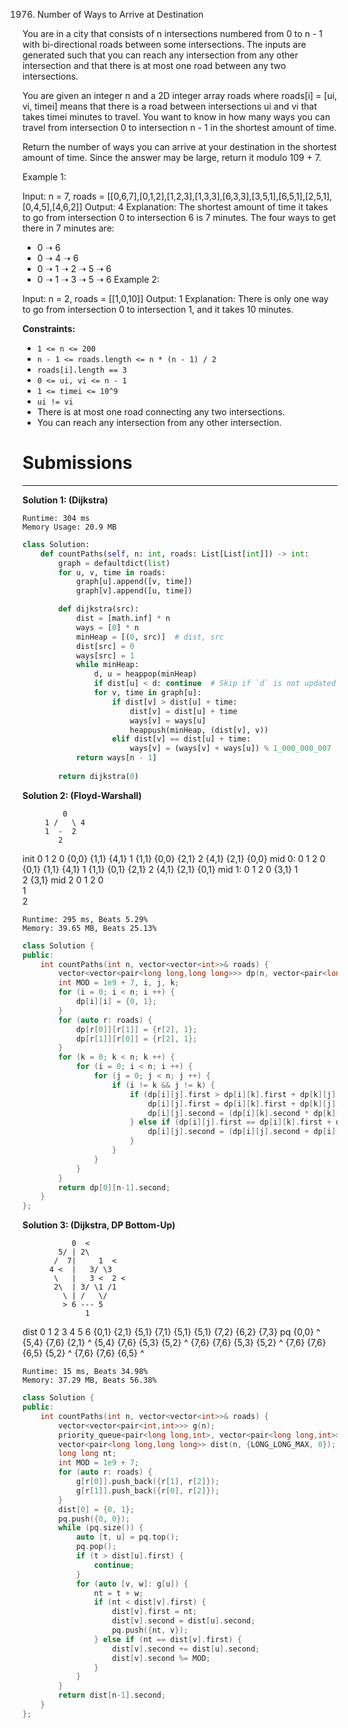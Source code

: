 1976. Number of Ways to Arrive at Destination

You are in a city that consists of n intersections numbered from 0 to n - 1 with bi-directional roads between some intersections. The inputs are generated such that you can reach any intersection from any other intersection and that there is at most one road between any two intersections.

You are given an integer n and a 2D integer array roads where roads[i] = [ui, vi, timei] means that there is a road between intersections ui and vi that takes timei minutes to travel. You want to know in how many ways you can travel from intersection 0 to intersection n - 1 in the shortest amount of time.

Return the number of ways you can arrive at your destination in the shortest amount of time. Since the answer may be large, return it modulo 109 + 7.

 

Example 1:


Input: n = 7, roads = [[0,6,7],[0,1,2],[1,2,3],[1,3,3],[6,3,3],[3,5,1],[6,5,1],[2,5,1],[0,4,5],[4,6,2]]
Output: 4
Explanation: The shortest amount of time it takes to go from intersection 0 to intersection 6 is 7 minutes.
The four ways to get there in 7 minutes are:
- 0 ➝ 6
- 0 ➝ 4 ➝ 6
- 0 ➝ 1 ➝ 2 ➝ 5 ➝ 6
- 0 ➝ 1 ➝ 3 ➝ 5 ➝ 6
Example 2:

Input: n = 2, roads = [[1,0,10]]
Output: 1
Explanation: There is only one way to go from intersection 0 to intersection 1, and it takes 10 minutes.
 

**Constraints:**

* `1 <= n <= 200`
* `n - 1 <= roads.length <= n * (n - 1) / 2`
* `roads[i].length == 3`
* `0 <= ui, vi <= n - 1`
* `1 <= timei <= 10^9`
* `ui != vi`
* There is at most one road connecting any two intersections.
* You can reach any intersection from any other intersection.

# Submissions
---
**Solution 1: (Dijkstra)**
```
Runtime: 304 ms
Memory Usage: 20.9 MB
```
```python
class Solution:
    def countPaths(self, n: int, roads: List[List[int]]) -> int:
        graph = defaultdict(list)
        for u, v, time in roads:
            graph[u].append([v, time])
            graph[v].append([u, time])

        def dijkstra(src):
            dist = [math.inf] * n
            ways = [0] * n
            minHeap = [(0, src)]  # dist, src
            dist[src] = 0
            ways[src] = 1
            while minHeap:
                d, u = heappop(minHeap)
                if dist[u] < d: continue  # Skip if `d` is not updated to latest version!
                for v, time in graph[u]:
                    if dist[v] > dist[u] + time:
                        dist[v] = dist[u] + time
                        ways[v] = ways[u]
                        heappush(minHeap, (dist[v], v))
                    elif dist[v] == dist[u] + time:
                        ways[v] = (ways[v] + ways[u]) % 1_000_000_007
            return ways[n - 1]
        
        return dijkstra(0)
```

**Solution 2: (Floyd-Warshall)**

             0
         1 /   \ 4
         1  -  2
            2
init
          0    1     2
    0  {0,0} {1,1} {4,1}
    1  {1,1} {0,0} {2,1}
    2  {4,1} {2,1} {0,0}
mid 0:
          0    1     2
    0  {0,1} {1,1} {4,1}
    1  {1,1} {0,1} {2,1}
    2  {4,1} {2,1} {0,1}
mid 1:
          0    1     2
    0               {3,1}
    1  
    2  {3,1} 
mid 2
          0    1     2
    0               
    1  
    2  

```
Runtime: 295 ms, Beats 5.29%
Memory: 39.65 MB, Beats 25.13%
```
```c++
class Solution {
public:
    int countPaths(int n, vector<vector<int>>& roads) {
        vector<vector<pair<long long,long long>>> dp(n, vector<pair<long long, long long>>(n, {1e12, 0}));
        int MOD = 1e9 + 7, i, j, k;
        for (i = 0; i < n; i ++) {
            dp[i][i] = {0, 1};
        }
        for (auto r: roads) {
            dp[r[0]][r[1]] = {r[2], 1};
            dp[r[1]][r[0]] = {r[2], 1};
        }
        for (k = 0; k < n; k ++) {
            for (i = 0; i < n; i ++) {
                for (j = 0; j < n; j ++) {
                    if (i != k && j != k) {
                        if (dp[i][j].first > dp[i][k].first + dp[k][j].first) {
                            dp[i][j].first = dp[i][k].first + dp[k][j].first;
                            dp[i][j].second = (dp[i][k].second * dp[k][j].second) % MOD;
                        } else if (dp[i][j].first == dp[i][k].first + dp[k][j].first) {
                            dp[i][j].second = (dp[i][j].second + dp[i][k].second * dp[k][j].second) % MOD;
                        }
                    }
                }
            }
        }
        return dp[0][n-1].second;
    }
};
```

**Solution 3: (Dijkstra, DP Bottom-Up)**

               0  <
            5/ | 2\
           /  7|     1  <
          4 <  |   3/ \3
           \   |   3 <  2 <
           2\  | 3/ \1 /1
             \ | /   \/
             > 6 --- 5 
                  1

dist    0     1     2     3     4     5     6
      {0,1} 
            {2,1}             {5,1}        {7,1}
                  {5,1} {5,1}
                                           {7,2}
                                    {6,2}
                                           {7,3}
pq
      {0,0}
        ^
      {5,4} {7,6} {2,1}
                    ^
      {5,4} {7,6} {5,3} {5,2}
       ^
      {7,6} {7,6} {5,3} {5,2}
                   ^
      {7,6} {7,6} {6,5} {5,2}
                          ^
      {7,6} {7,6} {6,5}
                    ^

```
Runtime: 15 ms, Beats 34.98%
Memory: 37.29 MB, Beats 56.38%
```
```c++
class Solution {
public:
    int countPaths(int n, vector<vector<int>>& roads) {
        vector<vector<pair<int,int>>> g(n);
        priority_queue<pair<long long,int>, vector<pair<long long,int>>, greater<pair<long long,int>>> pq;
        vector<pair<long long,long long>> dist(n, {LONG_LONG_MAX, 0});
        long long nt;
        int MOD = 1e9 + 7;
        for (auto r: roads) {
            g[r[0]].push_back({r[1], r[2]});
            g[r[1]].push_back({r[0], r[2]});
        }
        dist[0] = {0, 1};
        pq.push({0, 0});
        while (pq.size()) {
            auto [t, u] = pq.top();
            pq.pop();
            if (t > dist[u].first) {
                continue;
            }
            for (auto [v, w]: g[u]) {
                nt = t + w;
                if (nt < dist[v].first) {
                    dist[v].first = nt;
                    dist[v].second = dist[u].second;
                    pq.push({nt, v});
                } else if (nt == dist[v].first) {
                    dist[v].second += dist[u].second;
                    dist[v].second %= MOD;
                }
            }
        }
        return dist[n-1].second;
    }
};
```
